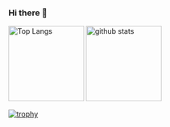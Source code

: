 ### Hi there 👋

<!--
**natumi66/natumi66** is a ✨ _special_ ✨ repository because its `README.md` (this file) appears on your GitHub profile.

Here are some ideas to get you started:

- 🔭 I’m currently working on ...
- 🌱 I’m currently learning ...
- 👯 I’m looking to collaborate on ...
- 🤔 I’m looking for help with ...
- 💬 Ask me about ...
- 📫 How to reach me: ...
- 😄 Pronouns: ...
- ⚡ Fun fact: ...
-->
<p align="left"> 
  <img alt="Top Langs" height="150px" src="https://github-readme-stats.vercel.app/api/top-langs/?username=natumi66&layout=compact&show_icons=true&count_private=true&theme=onedark" />
  <img alt="github stats" height="150px" src="https://github-readme-stats.vercel.app/api?username=natumi66&theme=onedark&show_icons=ture&count_private=true" />
</p>

[![trophy](https://github-profile-trophy.vercel.app/?username=natumi66&theme=onedark&column=7
)](https://github.com/ryo-ma/github-profile-trophy)
